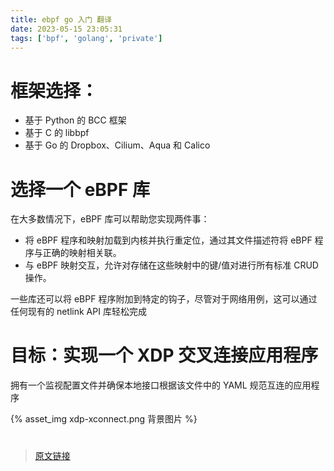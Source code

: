 ```yaml
---
title: ebpf go 入门 翻译
date: 2023-05-15 23:05:31
tags: ['bpf', 'golang', 'private']
---
```


# 框架选择：
- 基于 Python 的 BCC 框架
- 基于 C 的 libbpf
- 基于 Go 的 Dropbox、Cilium、Aqua 和 Calico

# 选择一个 eBPF 库
在大多数情况下，eBPF 库可以帮助您实现两件事：
- 将 eBPF 程序和映射加载到内核并执行重定位，通过其文件描述符将 eBPF 程序与正确的映射相关联。
- 与 eBPF 映射交互，允许对存储在这些映射中的键/值对进行所有标准 CRUD 操作。

一些库还可以将 eBPF 程序附加到特定的钩子，尽管对于网络用例，这可以通过任何现有的 netlink API 库轻松完成


# 目标：实现一个 XDP 交叉连接应用程序
拥有一个监视配置文件并确保本地接口根据该文件中的 YAML 规范互连的应用程序

{% asset_img xdp-xconnect.png 背景图片 %}


# 





> [原文链接](https://networkop.co.uk/post/2021-03-ebpf-intro/)